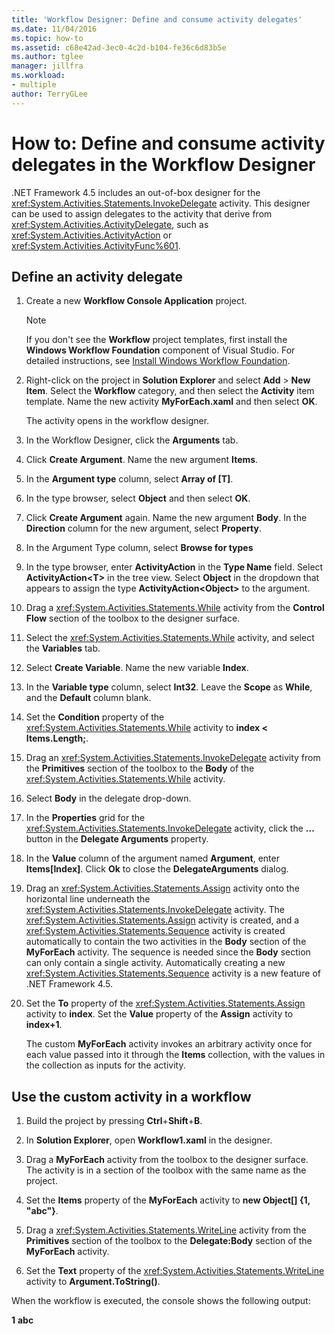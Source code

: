 ```yaml
---
title: 'Workflow Designer: Define and consume activity delegates'
ms.date: 11/04/2016
ms.topic: how-to
ms.assetid: c68e42ad-3ec0-4c2d-b104-fe36c6d83b5e
ms.author: tglee
manager: jillfra
ms.workload:
- multiple
author: TerryGLee
---
```

# How to: Define and consume activity delegates in the Workflow Designer

.NET Framework 4.5 includes an out-of-box designer for the <xref:System.Activities.Statements.InvokeDelegate> activity. This designer can be used to assign delegates to the activity that derive from <xref:System.Activities.ActivityDelegate>, such as <xref:System.Activities.ActivityAction> or <xref:System.Activities.ActivityFunc%601>.

## Define an activity delegate

1. Create a new **Workflow Console Application** project.

   > [!NOTE]
   > If you don't see the **Workflow** project templates, first install the **Windows Workflow Foundation** component of Visual Studio. For detailed instructions, see [Install Windows Workflow Foundation](developing-applications-with-the-workflow-designer.md#install-windows-workflow-foundation).

3. Right-click on the project in **Solution Explorer** and select **Add** > **New Item**. Select the **Workflow** category, and then select the **Activity** item template. Name the new activity **MyForEach.xaml** and then select **OK**.

   The activity opens in the workflow designer.

4. In the Workflow Designer, click the **Arguments** tab.

5. Click **Create Argument**. Name the new argument **Items**.

6. In the **Argument type** column, select **Array of [T]**.

7. In the type browser, select **Object** and then select **OK**.

8. Click **Create Argument** again. Name the new argument **Body**. In the **Direction** column for the new argument, select **Property**.

9. In the Argument Type column, select **Browse for types**

10. In the type browser, enter **ActivityAction** in the **Type Name** field. Select **ActivityAction\<T>** in the tree view. Select **Object** in the dropdown that appears to assign the type **ActivityAction\<Object>** to the argument.

11. Drag a <xref:System.Activities.Statements.While> activity from the **Control Flow** section of the toolbox to the designer surface.

12. Select the <xref:System.Activities.Statements.While> activity, and select the **Variables** tab.

13. Select **Create Variable**. Name the new variable **Index**.

14. In the **Variable type** column, select **Int32**. Leave the **Scope** as **While**, and the **Default** column blank.

15. Set the **Condition** property of the <xref:System.Activities.Statements.While> activity to **index < Items.Length;**.

16. Drag an <xref:System.Activities.Statements.InvokeDelegate> activity from the **Primitives** section of the toolbox to the **Body** of the <xref:System.Activities.Statements.While> activity.

17. Select **Body** in the delegate drop-down.

18. In the **Properties** grid for the <xref:System.Activities.Statements.InvokeDelegate> activity, click the **...** button in the **Delegate Arguments** property.

19. In the **Value** column of the argument named **Argument**, enter **Items[Index]**. Click **Ok** to close the **DelegateArguments** dialog.

20. Drag an <xref:System.Activities.Statements.Assign> activity onto the horizontal line underneath the <xref:System.Activities.Statements.InvokeDelegate> activity. The  <xref:System.Activities.Statements.Assign> activity is created, and a <xref:System.Activities.Statements.Sequence> activity is created automatically to contain the two activities in the **Body** section of the **MyForEach** activity. The sequence is needed since the **Body** section can only contain a single activity. Automatically creating a new <xref:System.Activities.Statements.Sequence> activity is a new feature of .NET Framework 4.5.

21. Set the **To** property of the <xref:System.Activities.Statements.Assign> activity to **index**. Set the **Value** property of the **Assign** activity to **index+1**.

    The custom **MyForEach** activity invokes an arbitrary activity once for each value passed into it through the **Items** collection, with the values in the collection as inputs for the activity.

## Use the custom activity in a workflow

1. Build the project by pressing **Ctrl**+**Shift**+**B**.

2. In **Solution Explorer**, open **Workflow1.xaml** in the designer.

3. Drag a **MyForEach** activity from the toolbox to the designer surface. The activity is in a section of the toolbox with the same name as the project.

4. Set the **Items** property of the **MyForEach** activity to **new Object[] {1, "abc"}**.

5. Drag a <xref:System.Activities.Statements.WriteLine> activity from the **Primitives** section of the toolbox to the **Delegate:Body** section of the **MyForEach** activity.

6. Set the **Text** property of the <xref:System.Activities.Statements.WriteLine> activity to **Argument.ToString()**.

When the workflow is executed, the console shows the following output:

**1**
**abc**
